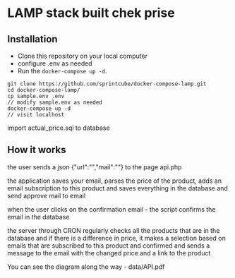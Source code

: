 # LAMP stack built chek prise


## Installation

- Clone this repository on your local computer
- configure .env as needed
- Run the `docker-compose up -d`.

```shell
git clone https://github.com/sprintcube/docker-compose-lamp.git
cd docker-compose-lamp/
cp sample.env .env
// modify sample.env as needed
docker-compose up -d
// visit localhost
```

import actual_price.sql to database 

## How it works

the user sends a json {"url":"","mail":""} to the page api.php

the application saves your email, parses the price of the product, adds an email subscription to this product and saves everything in the database and send approve mail to email

when the user clicks on the confirmation email - the script confirms the email in the database

the server through CRON regularly checks all the products that are in the database and if there is a difference in price, it makes a selection based on emails that are subscribed to this product and confirmed and sends a message to the email with the changed price and a link to the product

You can see the diagram along the way - data/API.pdf
